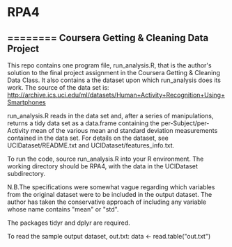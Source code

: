 # RPA4
========
Coursera Getting &amp; Cleaning Data Project
--------
This repo contains one program file, run_analysis.R, that is the author's solution to the final project assignment in the Coursera Getting & Cleaning Data Class.
It also contains a the dataset upon which run_analysis does its work. The source of the data set is: http://archive.ics.uci.edu/ml/datasets/Human+Activity+Recognition+Using+Smartphones

run_analysis.R reads in the data set and, after a series of manipulations, returns a tidy data set as a data.frame containing the per-Subject/per-Activity mean
of the various mean and standard deviation measurements contained in the data set. For details on the dataset, see UCIDataset/README.txt and
UCIDataset/features_info.txt.

To run the code, source run_analysis.R into your R environment. The working directory should be RPA4, with the data in the UCIDataset
subdirectory.

N.B.The specifications were somewhat vague regarding which variables from the original dataset were to be included in the output dataset.
The author has taken the conservative approach of including any variable whose name contains "mean" or "std". 

The packages tidyr and dplyr are required.

To read the sample output dataset, out.txt:
data <- read.table("out.txt")
